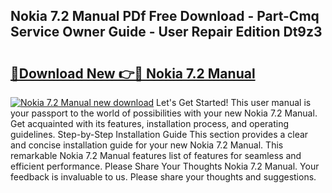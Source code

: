 ## Nokia 7.2 Manual PDf Free Download - Part-Cmq Service Owner Guide - User Repair Edition Dt9z3

# <h2><a href="http://cf28574.oget.top/?id=Nokia+7.2+Manual">🔗Download New 👉🔴 Nokia 7.2 Manual</a></h2>

[![Nokia 7.2 Manual new download](https://i.imgur.com/5g1atiW.png)](http://cf28574.oget.top/?id=Nokia+7.2+Manual)
Let's Get Started! This user manual is your passport to the world of possibilities with your new Nokia 7.2 Manual. Get acquainted with its features, installation process, and operating guidelines. Step-by-Step Installation Guide This section provides a clear and concise installation guide for your new Nokia 7.2 Manual. This remarkable Nokia 7.2 Manual features list of features for seamless and efficient performance. Please Share Your Thoughts Nokia 7.2 Manual. Your feedback is invaluable to us. Please share your thoughts and suggestions.
